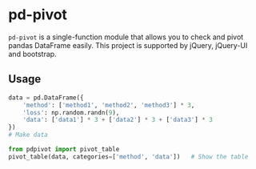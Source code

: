 # pd-pivot

`pd-pivot` is a single-function module that allows you to check and pivot pandas DataFrame easily.
This project is supported by jQuery, jQuery-UI and bootstrap.

## Usage

```python
data = pd.DataFrame({
    'method': ['method1', 'method2', 'method3'] * 3,
    'loss': np.random.randn(9),
    'data': ['data1'] * 3 + ['data2'] * 3 + ['data3'] * 3
})
# Make data
```
```python
from pdpivot import pivot_table
pivot_table(data, categories=['method', 'data'])   # Show the table
```
